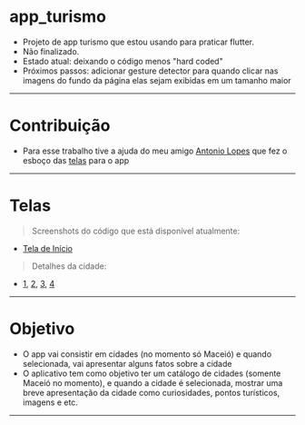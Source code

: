# app_turismo

* Projeto de app turismo que estou usando para praticar flutter. 
* Não finalizado.
* Estado atual: deixando o código menos "hard coded"
* Próximos passos: adicionar gesture detector para quando clicar nas imagens do fundo da página elas sejam exibidas em um tamanho maior

---

# Contribuição
* Para esse trabalho tive a ajuda do meu amigo [Antonio Lopes](https://www.instagram.com/tomlrf/) que fez o esboço das [telas](https://xd.adobe.com/view/4eac6f81-1311-456f-745f-f0a5ce3a4fc5-389d/) para o app

---

# Telas
> Screenshots do código que está disponível atualmente:
> 
 * [Tela de Início](https://github.com/fonsecguilherme/app_turismo/blob/master/assets/screenshots/Screenshot1.png)
> Detalhes da cidade:
> 
 * [1](https://github.com/fonsecguilherme/app_turismo/blob/master/assets/screenshots/Screenshot2.png), [2](https://github.com/fonsecguilherme/app_turismo/blob/master/assets/screenshots/Screenshot3.png), [3](https://github.com/fonsecguilherme/app_turismo/blob/master/assets/screenshots/Screenshot4.png),  [4](https://github.com/fonsecguilherme/app_turismo/blob/master/assets/screenshots/Screenshot5.png)

---

# Objetivo
* O app vai consistir em cidades (no momento só Maceió) e quando selecionada, vai apresentar alguns fatos sobre a cidade 
* O aplicativo tem como objetivo ter um catálogo de cidades (somente Maceió no momento), e quando a cidade é selecionada, mostrar uma breve apresentação da cidade como curiosidades, pontos turísticos, imagens e etc.

---


